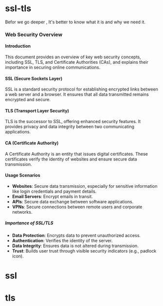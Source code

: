 # ssl-tls
Befor we go deeper , It's better to know what it is and why we need it.

### Web Security Overview

#### Introduction
This document provides an overview of key web security concepts, including SSL, TLS, and Certificate Authorities (CAs), and explains their importance in securing online communications.

#### SSL (Secure Sockets Layer)
SSL is a standard security protocol for establishing encrypted links between a web server and a browser. It ensures that all data transmitted remains encrypted and secure.

#### TLS (Transport Layer Security)
TLS is the successor to SSL, offering enhanced security features. It provides privacy and data integrity between two communicating applications.

#### CA (Certificate Authority)
A Certificate Authority is an entity that issues digital certificates. These certificates verify the identity of websites and ensure secure data transmission.

#### Usage Scenarios
- **Websites**: Secure data transmission, especially for sensitive information like login credentials and payment details.
- **Email Servers**: Encrypt emails in transit.
- **APIs**: Secure data exchange between software applications.
- **VPNs**: Secure connections between remote users and corporate networks.

##### Importance of SSL/TLS
- **Data Protection**: Encrypts data to prevent unauthorized access.
- **Authentication**: Verifies the identity of the server.
- **Data Integrity**: Ensures data is not altered during transmission.
- **Trust**: Builds user trust through visible security indicators (e.g., padlock icon).


# ssl


# tls
